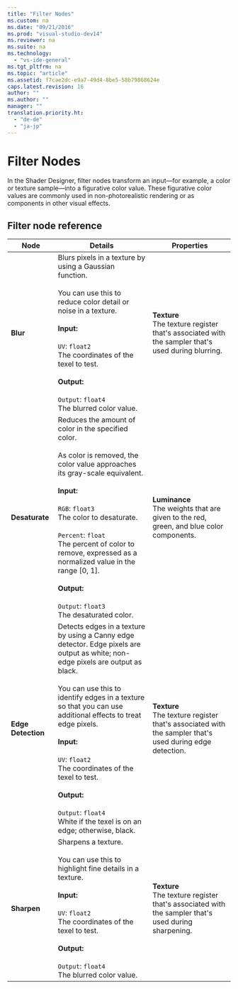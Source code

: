```yaml
---
title: "Filter Nodes"
ms.custom: na
ms.date: "09/21/2016"
ms.prod: "visual-studio-dev14"
ms.reviewer: na
ms.suite: na
ms.technology: 
  - "vs-ide-general"
ms.tgt_pltfrm: na
ms.topic: "article"
ms.assetid: f7cae2dc-e9a7-49d4-8be5-58b79868624e
caps.latest.revision: 16
author: ""
ms.author: ""
manager: ""
translation.priority.ht: 
  - "de-de"
  - "ja-jp"
---
```

# Filter Nodes
In the Shader Designer, filter nodes transform an input—for example, a color or texture sample—into a figurative color value. These figurative color values are commonly used in non-photorealistic rendering or as components in other visual effects.  
  
## Filter node reference  
  
|Node|Details|Properties|  
|----------|-------------|----------------|  
|**Blur**|Blurs pixels in a texture by using a Gaussian function.<br /><br /> You can use this to reduce color detail or noise in a texture.<br /><br /> **Input:**<br /><br /> `UV`: `float2`<br /> The coordinates of the texel to test.<br /><br /> **Output:**<br /><br /> `Output`: `float4`<br /> The blurred color value.|**Texture**<br /> The texture register that's associated with the sampler that's used during blurring.|  
|**Desaturate**|Reduces the amount of color in the specified color.<br /><br /> As color is removed, the color value approaches its gray-scale equivalent.<br /><br /> **Input:**<br /><br /> `RGB`: `float3`<br /> The color to desaturate.<br /><br /> `Percent`: `float`<br /> The percent of color to remove, expressed as a normalized value in the range [0, 1].<br /><br /> **Output:**<br /><br /> `Output`: `float3`<br /> The desaturated color.|**Luminance**<br /> The weights that are given to the red, green, and blue color components.|  
|**Edge Detection**|Detects edges in a texture by using a Canny edge detector. Edge pixels are output as white; non-edge pixels are output as black.<br /><br /> You can use this to identify edges in a texture so that you can use additional effects to treat edge pixels.<br /><br /> **Input:**<br /><br /> `UV`: `float2`<br /> The coordinates of the texel to test.<br /><br /> **Output:**<br /><br /> `Output`: `float4`<br /> White if the texel is on an edge; otherwise, black.|**Texture**<br /> The texture register that's associated with the sampler that's used during edge detection.|  
|**Sharpen**|Sharpens a texture.<br /><br /> You can use this to highlight fine details in a texture.<br /><br /> **Input:**<br /><br /> `UV`: `float2`<br /> The coordinates of the texel to test.<br /><br /> **Output:**<br /><br /> `Output`: `float4`<br /> The blurred color value.|**Texture**<br /> The texture register that's associated with the sampler that's used during sharpening.|